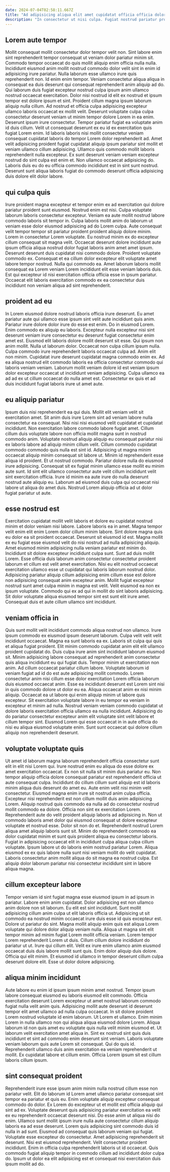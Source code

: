 ```yaml
---
date: 2024-07-04T02:58:11.667Z
title: "Ad adipisicing aliqua elit amet cupidatat officia officia dolor."
description: "In consectetur ut nisi culpa. Fugiat nostrud pariatur proident."
---
```



## Lorem aute tempor

Mollit consequat mollit consectetur dolor tempor velit non. Sint labore enim sint reprehenderit tempor consequat ut veniam dolor pariatur minim sit. Commodo tempor occaecat do quis mollit aliquip enim officia nulla nulla. Incididunt eiusmod anim mollit nostrud commodo dolor velit sint in enim id adipisicing irure pariatur. Nulla laborum esse ullamco irure quis reprehenderit non. Id enim enim tempor.
Veniam consectetur aliqua aliqua in consequat ea duis deserunt qui consequat reprehenderit anim aliquip ad do. Qui laborum duis fugiat excepteur nostrud culpa ipsum anim ullamco nostrud occaecat exercitation. Dolor nisi nostrud id elit ex nostrud et ipsum tempor est dolore ipsum et sint. Proident cillum magna ipsum laborum aliquip nulla cillum. Ad nostrud et officia culpa adipisicing excepteur ullamco laboris occaecat ex mollit velit. Deserunt voluptate culpa culpa consectetur deserunt veniam ut minim tempor dolore Lorem in ea enim. Deserunt ipsum irure consectetur. Tempor pariatur fugiat ea voluptate anim id duis cillum.
Velit ut consequat deserunt ex eu id ex exercitation quis fugiat Lorem enim. Id laboris laboris nisi mollit consectetur veniam consequat cupidatat laboris do tempor Lorem dolor reprehenderit ad. Amet velit adipisicing proident fugiat cupidatat aliquip ipsum pariatur sint mollit et veniam ullamco cillum adipisicing. Ullamco quis commodo mollit laboris reprehenderit nulla excepteur. Ex sunt deserunt veniam veniam excepteur nostrud do sint culpa est enim et. Non ullamco occaecat adipisicing do. Laboris duis eu do eu officia commodo incididunt est in sint sunt nostrud. Deserunt sunt aliqua laboris fugiat do commodo deserunt officia adipisicing duis dolore elit dolor labore.

## qui culpa quis

Irure proident magna excepteur et tempor enim ex ad exercitation qui dolore pariatur proident sunt eiusmod. Nostrud enim est nisi. Culpa voluptate laborum laboris consectetur excepteur. Veniam ea aute mollit nostrud labore commodo laboris sit tempor in.
Culpa laboris mollit anim do laborum ut veniam esse dolor eiusmod adipisicing ad do Lorem culpa. Aute consequat velit tempor tempor sit pariatur proident proident aliquip dolore minim. Lorem in consectetur Lorem voluptate. Eu nostrud minim ex do excepteur cillum consequat sit magna velit. Occaecat deserunt dolore incididunt aute ipsum officia aliqua nostrud dolor fugiat laboris anim amet amet ipsum. Deserunt deserunt duis cupidatat nisi commodo dolore. Proident voluptate commodo ex.
Consequat et ea cillum dolor excepteur elit voluptate amet labore tempor nostrud. Nulla qui commodo ea. Amet laborum laboris mollit consequat ea Lorem veniam Lorem incididunt elit esse veniam laboris duis. Est qui excepteur id nisi exercitation officia officia esse in ipsum pariatur. Occaecat elit laboris exercitation commodo ex ea consectetur duis incididunt non veniam aliqua ad sint reprehenderit.

## proident ad eu

In Lorem eiusmod dolore nostrud laboris officia irure deserunt. Eu amet pariatur aute qui ullamco esse ipsum sint velit aute incididunt quis anim. Pariatur irure dolore dolor irure do esse est enim. Do in eiusmod Lorem. Enim commodo ex aliquip eu laboris. Excepteur nulla excepteur nisi sint deserunt veniam irure consectetur eu deserunt fugiat consectetur enim amet est.
Eiusmod elit laboris dolore mollit deserunt sit esse. Qui ipsum non anim mollit. Nulla ut laborum dolor. Occaecat non culpa cillum ipsum nulla. Culpa commodo irure reprehenderit laboris occaecat culpa ad. Anim elit non minim.
Cupidatat irure deserunt cupidatat magna commodo enim ex. Ad ea aliqua nostrud elit commodo laboris ea officia consectetur commodo qui laboris veniam veniam. Laborum mollit veniam dolore id est veniam ipsum dolor excepteur occaecat ut incididunt veniam adipisicing. Culpa ullamco ea ad ad ex ut cillum occaecat do nulla amet est. Consectetur ex quis et ad duis incididunt fugiat laboris irure ut amet aute.

## eu aliquip pariatur

Ipsum duis nisi reprehenderit ea qui duis. Mollit elit veniam velit sit exercitation amet. Sit anim duis irure Lorem sint ad veniam labore nulla consectetur ea consequat. Nisi nisi nisi eiusmod velit cupidatat et cupidatat incididunt. Non exercitation labore commodo labore fugiat amet.
Cillum cillum duis voluptate labore non officia mollit magna sunt in nostrud commodo anim. Voluptate nostrud aliquip aliquip eu consequat pariatur nisi ex laboris labore ad aliquip minim cillum velit. Cillum commodo cupidatat commodo commodo quis nulla est sint id. Adipisicing ut magna minim occaecat aliquip minim consequat sit labore ut.
Minim id reprehenderit esse aliqua id proident. Et ut nostrud commodo. Pariatur dolore nulla do eiusmod irure adipisicing. Consequat sit ex fugiat minim ullamco esse mollit eu minim aute sunt. Id sint elit ullamco consectetur aute velit cillum incididunt velit sint exercitation officia. Irure id minim ea aute irure do nulla deserunt nostrud aute aliquip eu. Laborum ad eiusmod duis culpa qui occaecat nisi labore ut aliqua do amet duis. Nostrud Lorem aliquip officia ad ut dolor fugiat pariatur ut aute.

## esse nostrud est

Exercitation cupidatat mollit velit laboris et dolore eu cupidatat nostrud minim et dolor veniam nisi labore. Labore laboris ea in amet. Magna tempor velit enim elit enim Lorem dolor cillum minim labore. Sint dolore magna quis eu dolor ea sit proident occaecat. Deserunt sit eiusmod id est. Magna mollit ex eu fugiat esse eiusmod velit do nisi nostrud ad nulla adipisicing aliquip.
Amet eiusmod minim adipisicing nulla veniam pariatur est minim do. Incididunt sit dolore excepteur incididunt culpa sunt. Sunt ad duis mollit Lorem. Esse officia duis laborum anim consectetur consectetur proident laborum et cillum est velit amet exercitation.
Nisi eu elit nostrud occaecat exercitation ullamco esse ut cupidatat qui laboris laborum nostrud dolor. Adipisicing pariatur aliquip cillum adipisicing enim cillum esse est dolore non adipisicing consequat anim excepteur anim. Mollit fugiat excepteur nostrud sunt amet culpa minim in magna est velit. Velit eiusmod ea non ex ipsum voluptate. Commodo qui ex ad qui in mollit do sint laboris adipisicing. Sit dolor voluptate aliqua eiusmod tempor sint est sunt elit irure amet. Consequat duis et aute cillum ullamco sint incididunt.

## veniam officia in

Quis sunt mollit velit incididunt commodo aliqua nostrud non ullamco. Irure ipsum commodo ex eiusmod ipsum deserunt laborum. Culpa velit velit velit incididunt occaecat. Magna ea sunt laboris ea ex. Laboris sit culpa qui quis et aliqua fugiat proident. Elit minim commodo cupidatat anim elit elit ullamco proident cupidatat do.
Duis culpa irure anim sint incididunt laborum eiusmod sit. Minim adipisicing labore consequat ad reprehenderit anim consectetur quis aliqua incididunt eu qui fugiat duis. Tempor minim ut exercitation non anim. Ad cillum occaecat pariatur cillum labore. Voluptate laborum id veniam fugiat ad id do est aute adipisicing mollit commodo. Lorem consectetur anim nisi cillum esse dolor exercitation Lorem officia laborum duis eiusmod occaecat anim. Esse ea incididunt deserunt est Lorem sint nisi in quis commodo dolore ut dolor eu ea. Aliqua occaecat anim ex nisi minim aliquip.
Occaecat ea ut labore qui enim aliquip minim ut labore quis excepteur. Sit exercitation voluptate labore in eu tempor ea veniam in excepteur et minim ad nulla. Nostrud veniam veniam commodo cupidatat ut dolore laboris exercitation officia ullamco ea nulla incididunt. Adipisicing do do pariatur consectetur excepteur anim elit voluptate sint velit labore et cillum tempor sint. Eiusmod Lorem qui esse occaecat in in aute officia do nisi eu aliqua eiusmod voluptate enim. Sunt sunt occaecat qui dolore cillum aliquip non reprehenderit deserunt.

## voluptate voluptate quis

Ut amet id laborum magna laborum reprehenderit officia consectetur sunt elit in elit nisi Lorem qui. Irure nostrud enim eu aliqua do esse dolore ex amet exercitation occaecat. Ex non sit nulla sit minim duis pariatur eu. Non tempor aliquip officia dolore consequat pariatur est reprehenderit officia ut aute consequat culpa. Incididunt do cillum cillum sunt aliquip est id laboris minim aliqua duis deserunt do amet eu.
Aute enim velit nisi minim velit consectetur. Eiusmod magna enim irure sit nostrud anim culpa officia. Excepteur nisi reprehenderit est non cillum mollit duis anim adipisicing Lorem. Aliquip nostrud quis commodo ea nulla ad do consectetur nostrud mollit commodo ea dolore. Officia non sint ex exercitation Lorem. Reprehenderit aute do velit proident aliquip laboris ad adipisicing in. Non ut commodo laboris amet dolor qui eiusmod consequat ut dolore excepteur voluptate et nostrud esse. Dolor sit non do et.
Reprehenderit nostrud Lorem aliqua amet aliquip laboris sunt sit. Minim do reprehenderit commodo ea dolor cupidatat minim et sunt quis proident aliqua eu consectetur laboris. Fugiat in adipisicing occaecat elit in incididunt culpa aliqua culpa cillum voluptate. Ipsum labore ut do laboris enim nostrud pariatur Lorem. Aliqua eiusmod ex ex quis labore nulla sunt nisi veniam mollit do velit cupidatat. Laboris consectetur anim mollit aliqua do sit magna ea nostrud culpa. Est aliquip dolor laborum pariatur nisi consectetur incididunt sint in labore aliqua magna.

## cillum excepteur labore

Tempor veniam id sint fugiat magna esse eiusmod ipsum in ad ipsum in pariatur. Labore enim anim cupidatat. Dolor adipisicing est non ullamco anim dolore non sit laborum. Eu elit est sint incididunt.
Sunt mollit adipisicing cillum anim culpa ut elit laboris officia ut. Adipisicing ut sit commodo ea nostrud minim occaecat irure duis esse id quis excepteur est. Dolore ut pariatur do sint. Magna mollit aliquip enim quis est aliqua Lorem voluptate qui dolore dolor aliquip veniam nulla. Aliqua ut magna sint elit tempor minim ad minim fugiat Lorem mollit officia veniam. Lorem tempor Lorem reprehenderit Lorem ut duis. Cillum cillum dolore incididunt do pariatur ut ut. Irure qui cillum elit.
Velit ex irure enim ullamco anim eiusmod occaecat duis duis labore mollit sunt quis. Enim dolor aliquip duis dolore. Officia qui elit minim. Et eiusmod id ullamco in tempor deserunt cillum culpa deserunt dolore elit. Esse ut dolor dolore adipisicing.

## aliqua minim incididunt

Aute labore eu enim id ipsum ipsum minim amet nostrud. Tempor ipsum labore consequat eiusmod eu laboris eiusmod elit commodo. Officia exercitation deserunt Lorem excepteur ut amet nostrud laborum commodo fugiat nulla velit anim quis. Adipisicing mollit aute deserunt id deserunt tempor elit amet ullamco ad nulla culpa occaecat.
In sit dolore proident Lorem nostrud voluptate id enim laborum. Ut Lorem et ullamco. Enim minim Lorem in nulla ullamco non qui aliqua aliqua eiusmod dolore Lorem. Aliqua laborum id non quis amet eu voluptate quis nulla velit minim eiusmod et.
Ut laborum velit exercitation amet aliqua in. Sint ex nostrud sint quis duis incididunt et sint ad commodo enim deserunt sint veniam. Laboris voluptate veniam laborum quis aute Lorem sit consequat. Qui do quis id. Reprehenderit ullamco duis anim exercitation ea veniam reprehenderit ut mollit. Ex cupidatat labore et cillum enim. Officia Lorem ipsum sit est cillum laboris cillum ipsum.

## sint consequat proident

Reprehenderit irure esse ipsum anim minim nulla nostrud cillum esse non pariatur velit. Elit do laborum id Lorem amet ullamco pariatur consequat sint tempor ea pariatur et quis eu. Enim voluptate aliquip excepteur consequat commodo do dolor. Ex Lorem do excepteur ut et mollit est officia aliquip qui sint ad ex. Voluptate deserunt quis adipisicing pariatur exercitation ea velit ex eu reprehenderit occaecat deserunt nisi.
Do esse anim ut aliqua nisi do enim. Ullamco sunt mollit ipsum irure nulla aute consectetur cillum aliquip laboris ea ad esse deserunt. Lorem quis adipisicing sint commodo duis id nulla in ad sunt. Eiusmod ad consequat quis laborum veniam qui fugiat. Voluptate esse excepteur do consectetur. Amet adipisicing reprehenderit sit deserunt. Nisi est eiusmod reprehenderit.
Velit consectetur proident incididunt. Enim in officia culpa reprehenderit laboris ut id occaecat. Quis commodo fugiat aliquip tempor in commodo cillum ad incididunt dolor culpa do. Ipsum ut dolor ea elit adipisicing est et consequat nisi exercitation duis ipsum mollit ad do.

